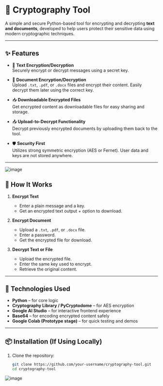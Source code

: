 # 🔐 Cryptography Tool

A simple and secure Python-based tool for encrypting and decrypting **text and documents**, developed to help users protect their sensitive data using modern cryptographic techniques.

---

## ✨ Features

- 🔏 **Text Encryption/Decryption**  
  Securely encrypt or decrypt messages using a secret key.

- 📄 **Document Encryption/Decryption**  
  Upload `.txt`, `.pdf`, or `.docx` files and encrypt their content. Easily decrypt them later using the correct key.

- 📥 **Downloadable Encrypted Files**  
  Get encrypted content as downloadable files for easy sharing and storage.

- 📤 **Upload-to-Decrypt Functionality**  
  Decrypt previously encrypted documents by uploading them back to the tool.

- 🛡️ **Security First**  
  Utilizes strong symmetric encryption (AES or Fernet). User data and keys are not stored anywhere.

---
![image](https://github.com/user-attachments/assets/7833dbd9-cfcf-48bf-bd51-88a769ac398d)

## 🧠 How It Works

1. **Encrypt Text**  
   - Enter a plain message and a key.  
   - Get an encrypted text output + option to download.

2. **Encrypt Document**  
   - Upload a `.txt`, `.pdf`, or `.docx` file.  
   - Enter a password.  
   - Get the encrypted file for download.

3. **Decrypt Text or File**  
   - Upload the encrypted file.  
   - Enter the same key used to encrypt.  
   - Retrieve the original content.

---

## 🚀 Technologies Used

- **Python** – for core logic
- **Cryptography Library / PyCryptodome** – for AES encryption
- **Google AI Studio** – for interactive frontend experience
- **Base64** – for encoding encrypted content safely
- **Google Colab (Prototype stage)** – for quick testing and demos

---

## 📦 Installation (If Using Locally)

1. Clone the repository:
   ```bash
   git clone https://github.com/your-username/cryptography-tool.git
   cd cryptography-tool

![image](https://github.com/user-attachments/assets/fecf41be-eed1-4c45-b201-40f1af9d86f0)
